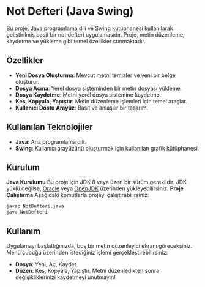# Not Defteri (Java Swing)

Bu proje, Java programlama dili ve Swing kütüphanesi kullanılarak geliştirilmiş basit bir not defteri uygulamasıdır. Proje, metin düzenleme, kaydetme ve yükleme gibi temel özellikler sunmaktadır.

## Özellikler

- **Yeni Dosya Oluşturma**: Mevcut metni temizler ve yeni bir belge oluşturur.
- **Dosya Açma**: Yerel dosya sisteminden bir metin dosyası yükleme.
- **Dosya Kaydetme**: Metni yerel dosya sistemine kaydetme.
- **Kes, Kopyala, Yapıştır**: Metin düzenleme işlemleri için temel araçlar.
- **Kullanıcı Dostu Arayüz**: Basit ve anlaşılır bir tasarım.

## Kullanılan Teknolojiler

- **Java**: Ana programlama dili.
- **Swing**: Kullanıcı arayüzünü oluşturmak için kullanılan grafik kütüphanesi.

## Kurulum



 **Java Kurulumu**
   Bu proje için JDK 8 veya üzeri bir sürüm gereklidir. JDK yüklü değilse, [Oracle](https://www.oracle.com/java/technologies/javase-downloads.html) veya [OpenJDK](https://openjdk.org/) üzerinden yükleyebilirsiniz.
**Proje Çalıştırma**
   Aşağıdaki komutlarla projeyi çalıştırabilirsiniz:
   ```bash
   javac NotDefteri.java
   java NotDefteri
   ```

## Kullanım
Uygulamayı başlattığınızda, boş bir metin düzenleyici ekranı göreceksiniz.
 Menü çubuğu üzerinden istediğiniz işlemi gerçekleştirebilirsiniz:
   - **Dosya**: Yeni, Aç, Kaydet.
   - **Düzen**: Kes, Kopyala, Yapıştır.
 Metni düzenledikten sonra değişikliklerinizi kaydetmeyi unutmayın!







